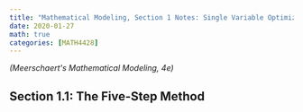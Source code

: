 ```yaml
---
title: "Mathematical Modeling, Section 1 Notes: Single Variable Optimization"
date: 2020-01-27
math: true 
categories: [MATH4428]
---
```


*(Meerschaert's Mathematical Modeling, 4e)*

## Section 1.1: The Five-Step Method